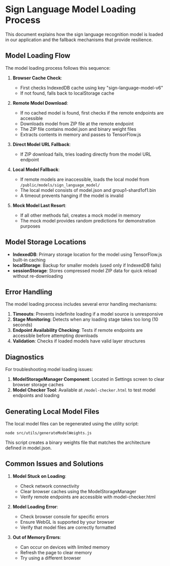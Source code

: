 # Sign Language Model Loading Process

This document explains how the sign language recognition model is loaded in our application and the fallback mechanisms that provide resilience.

## Model Loading Flow

The model loading process follows this sequence:

1. **Browser Cache Check**:
   - First checks IndexedDB cache using key "sign-language-model-v6"
   - If not found, falls back to localStorage cache

2. **Remote Model Download**:
   - If no cached model is found, first checks if the remote endpoints are accessible
   - Downloads model from ZIP file at the remote endpoint
   - The ZIP file contains model.json and binary weight files
   - Extracts contents in memory and passes to TensorFlow.js

3. **Direct Model URL Fallback**:
   - If ZIP download fails, tries loading directly from the model URL endpoint

4. **Local Model Fallback**:
   - If remote models are inaccessible, loads the local model from `/public/models/sign_language_model/`
   - The local model consists of model.json and group1-shard1of1.bin
   - A timeout prevents hanging if the model is invalid

5. **Mock Model Last Resort**:
   - If all other methods fail, creates a mock model in memory
   - The mock model provides random predictions for demonstration purposes

## Model Storage Locations

- **IndexedDB**: Primary storage location for the model using TensorFlow.js built-in caching
- **localStorage**: Backup for smaller models (used only if IndexedDB fails)
- **sessionStorage**: Stores compressed model ZIP data for quick reload without re-downloading

## Error Handling

The model loading process includes several error handling mechanisms:

1. **Timeouts**: Prevents indefinite loading if a model source is unresponsive
2. **Stage Monitoring**: Detects when any loading stage takes too long (10 seconds)
3. **Endpoint Availability Checking**: Tests if remote endpoints are accessible before attempting downloads
4. **Validation**: Checks if loaded models have valid layer structures

## Diagnostics

For troubleshooting model loading issues:

1. **ModelStorageManager Component**: Located in Settings screen to clear browser storage caches
2. **Model Checker Tool**: Available at `/model-checker.html` to test model endpoints and loading

## Generating Local Model Files

The local model files can be regenerated using the utility script:

```
node src/utils/generateModelWeights.js
```

This script creates a binary weights file that matches the architecture defined in model.json.

## Common Issues and Solutions

1. **Model Stuck on Loading**:
   - Check network connectivity
   - Clear browser caches using the ModelStorageManager
   - Verify remote endpoints are accessible with model-checker.html

2. **Model Loading Error**:
   - Check browser console for specific errors
   - Ensure WebGL is supported by your browser
   - Verify that model files are correctly formatted

3. **Out of Memory Errors**:
   - Can occur on devices with limited memory
   - Refresh the page to clear memory
   - Try using a different browser
